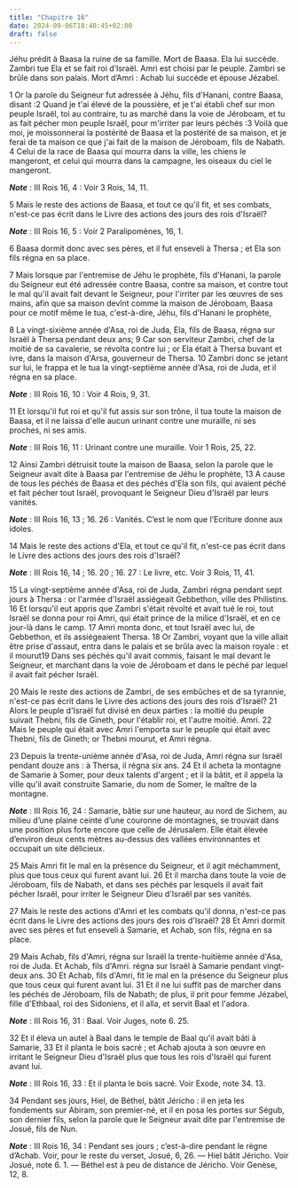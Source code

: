 ```yaml
---
title: "Chapitre 16"
date: 2024-09-06T18:40:45+02:00
draft: false
---
```



Jéhu prédit à Baasa la ruine de sa famille.
Mort de Baasa.
Ela lui succède.
Zambri tue Ela et se fait roi d’Israël.
Amri est choisi par le peuple.
Zambri se brûle dans son palais.
Mort d’Amri : Achab lui succède et épouse Jézabel.


1 Or la parole du Seigneur fut adressée à Jéhu, fils d'Hanani, contre Baasa, disant :2 Quand je t'ai élevé de la poussière, et je t'ai établi chef sur mon peuple Israël, toi au contraire, tu as marché dans la voie de Jéroboam, et tu as fait pécher mon peuple Israël, pour m'irriter par leurs péchés :3 Voilà que moi, je moissonnerai la postérité de Baasa et la postérité de sa maison, et je ferai de ta maison ce que j'ai fait de la maison de Jéroboam, fils de Nabath. 4 Celui de la race de Baasa qui mourra dans la ville, les chiens le mangeront, et celui qui mourra dans la campagne, les oiseaux du ciel le mangeront.

***Note*** :  III Rois 16, 4 : Voir 3 Rois, 14, 11.


5 Mais le reste des actions de Baasa, et tout ce qu'il fit, et ses combats, n'est-ce pas écrit dans le Livre des actions des jours des rois d'Israël?

***Note*** :  III Rois 16, 5 : Voir 2 Paralipomènes, 16, 1.

6 Baasa dormit donc avec ses pères, et il fut enseveli à Thersa ; et Ela son fils régna en sa place.


7 Mais lorsque par l'entremise de Jéhu le prophète, fils d'Hanani, la parole du Seigneur eut été adressée contre Baasa, contre sa maison, et contre tout le mal qu'il avait fait devant le Seigneur, pour l'irriter par les œuvres de ses mains, afin que sa maison devînt comme la maison de Jéroboam, Baasa pour ce motif même le tua, c'est-à-dire, Jéhu, fils d'Hanani le prophète,


8 La vingt-sixième année d'Asa, roi de Juda, Ela, fils de Baasa, régna sur Israël à Thersa pendant deux ans; 9 Car son serviteur Zambri, chef de la moitié de sa cavalerie, se révolta contre lui ; or Ela était à Thersa buvant et ivre, dans la maison d'Arsa, gouverneur de Thersa. 10 Zambri donc se jetant sur lui, le frappa et le tua la vingt-septième année d'Asa, roi de Juda, et il régna en sa place.

***Note*** :  III Rois 16, 10 : Voir 4 Rois, 9, 31.

11 Et lorsqu'il fut roi et qu'il fut assis sur son trône, il tua toute la maison de Baasa, et il ne laissa d'elle aucun urinant contre une muraille, ni ses proches, ni ses amis.

***Note*** :  III Rois 16, 11 : Urinant contre une muraille. Voir 1 Rois, 25, 22.

12 Ainsi Zambri détruisit toute la maison de Baasa, selon la parole que le Seigneur avait dite à Baasa par l'entremise de Jéhu le prophète, 13 A cause de tous les péchés de Baasa et des péchés d'Ela son fils, qui avaient péché et fait pécher tout Israël, provoquant le Seigneur Dieu d'Israël par leurs vanités.

***Note*** :  III Rois 16, 13 ; 16. 26 : Vanités. C’est le nom que l’Ecriture donne aux idoles.


14 Mais le reste des actions d'Ela, et tout ce qu'il fit, n'est-ce pas écrit dans le Livre des actions des jours des rois d'Israël?

***Note*** :  III Rois 16, 14 ; 16. 20 ; 16. 27 : Le livre, etc. Voir 3 Rois, 11, 41.


15 La vingt-septième année d'Asa, roi de Juda, Zambri régna pendant sept jours à Thersa : or l'armée d'Israël assiégeait Gebbethon, ville des Philistins. 16 Et lorsqu'il eut appris que Zambri s'était révolté et avait tué le roi, tout Israël se donna pour roi Amri, qui était prince de la milice d'Israël, et en ce jour-là dans le camp. 17 Amri monta donc, et tout Israël avec lui, de Gebbethon, et ils assiégeaient Thersa. 18 Or Zambri, voyant que la ville allait être prise d'assaut, entra dans le palais et se brûla avec la maison royale : et il mourut19 Dans ses péchés qu'il avait commis, faisant le mal devant le Seigneur, et marchant dans la voie de Jéroboam et dans le péché par lequel il avait fait pécher Israël.


20 Mais le reste des actions de Zambri, de ses embûches et de sa tyrannie, n'est-ce pas écrit dans le Livre des actions des jours des rois d'Israël? 21 Alors le peuple d'Israël fut divisé en deux parties : la moitié du peuple suivait Thebni, fils de Gineth, pour l'établir roi, et l'autre moitié. Amri. 22 Mais le peuple qui était avec Amri l'emporta sur le peuple qui était avec Thebni, fils de Gineth; or Thebni mourut, et Amri régna.


23 Depuis la trente-unième année d'Asa, roi de Juda, Amri régna sur Israël pendant douze ans : à Thersa, il régna six ans. 24 Et il acheta la montagne de Samarie à Somer, pour deux talents d'argent ; et il la bâtit, et il appela la ville qu'il avait construite Samarie, du nom de Somer, le maître de la montagne.

***Note*** :  III Rois 16, 24 : Samarie, bâtie sur une hauteur, au nord de Sichem, au milieu d’une plaine ceinte d’une couronne de montagnes, se trouvait dans une position plus forte encore que celle de Jérusalem. Elle était élevée d’environ deux cents mètres au-dessus des vallées environnantes et occupait un site délicieux.

25 Mais Amri fit le mal en la présence du Seigneur, et il agit méchamment, plus que tous ceux qui furent avant lui. 26 Et il marcha dans toute la voie de Jéroboam, fils de Nabath, et dans ses péchés par lesquels il avait fait pécher Israël, pour irriter le Seigneur Dieu d'Israël par ses vanités.


27 Mais le reste des actions d'Amri et les combats qu'il donna, n'est-ce pas écrit dans le Livre des actions des jours des rois d'Israël? 28 Et Amri dormit avec ses pères et fut enseveli à Samarie, et Achab, son fils, régna en sa place.


29 Mais Achab, fils d'Amri, régna sur Israël la trente-huitième année d'Asa, roi de Juda. Et Achab, fils d'Amri. régna sur Israël à Samarie pendant vingt-deux ans. 30 Et Achab, fils d'Amri, fit le mal en la présence du Seigneur plus que tous ceux qui furent avant lui. 31 Et il ne lui suffit pas de marcher dans les péchés de Jéroboam, fils de Nabath; de plus, il prit pour femme Jézabel, fille d'Ethbaal, roi des Sidoniens, et il alla, et servit Baal et l'adora.

***Note*** :  III Rois 16, 31 : Baal. Voir Juges, note 6. 25.

32 Et il éleva un autel à Baal dans le temple de Baal qu'il avait bâti à Samarie, 33 Et il planta le bois sacré ; et Achab ajouta à son œuvre en irritant le Seigneur Dieu d'Israël plus que tous les rois d'Israël qui furent avant lui.

***Note*** :  III Rois 16, 33 : Et il planta le bois sacré. Voir Exode, note 34. 13.


34 Pendant ses jours, Hiel, de Béthel, bâtit Jéricho : il en jeta les fondements sur Abiram, son premier-né, et il en posa les portes sur Ségub, son dernier fils, selon la parole que le Seigneur avait dite par l'entremise de Josué, fils de Nun.

***Note*** :  III Rois 16, 34 : Pendant ses jours ; c’est-à-dire pendant le règne d’Achab. Voir, pour le reste du verset, Josué, 6, 26. ― Hiel bâtit Jéricho. Voir Josué, note 6. 1. ― Béthel est à peu de distance de Jéricho. Voir Genèse, 12, 8.

